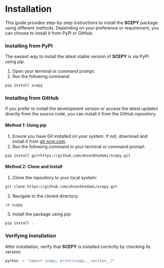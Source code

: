 # Installation

This guide provides step-by-step instructions to install the **SCEPY** package using different methods. Depending on your preference or requirement, you can choose to install it from PyPI or GitHub.



### **Installing from PyPI**

The easiest way to install the latest stable version of **SCEPY** is via PyPI using pip.

1. Open your terminal or command prompt.
2. Run the following command:

```bash
pip install scepy
```



### **Installing from GitHub**

If you prefer to install the development version or access the latest updates directly from the source code, you can install it from the GitHub repository.

#### **Method 1: Using pip**

1. Ensure you have Git installed on your system. If not, download and install it from [git-scm.com](https://git-scm.com/).
2. Run the following command in your terminal or command prompt:

```bash
pip install git+https://github.com/ahsankhodami/scepy.git
```



#### **Method 2: Clone and Install**

1. Clone the repository to your local system:

```bash
git clone https://github.com/ahsankhodami/scepy.git
```

2. Navigate to the cloned directory:

```bash
cd scepy
```

3. Install the package using pip:

```bash
pip install .
```



### **Verifying Installation**

After installation, verify that **SCEPY** is installed correctly by checking its version:

```bash
python -c "import scepy; print(scepy.__version__)"
```
